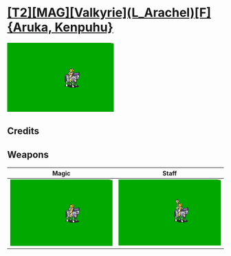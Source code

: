 # [\[T2\]\[MAG\]\[Valkyrie\]\(L_Arachel\)\[F\]{Aruka, Kenpuhu}](../%5BT2%5D%5BMAG%5D%5BValkyrie%5D(L_Arachel)%5BF%5D%7BAruka,%20Kenpuhu%7D)

<img src="./6.%20Magic%20(Fixed%20by%20SD9k)/Magic_000.png" alt="[T2][MAG][Valkyrie](L_Arachel)[F]{Aruka, Kenpuhu} standing" />

## Credits



## Weapons


|Magic |Staff |
|  :---: | :---: |
| <img alt="Magic animation" src="./6.%20Magic%20(Fixed%20by%20SD9k)/Magic.gif" /> | <img alt="Staff animation" src="./7.%20Staff/Staff.gif" /> |
